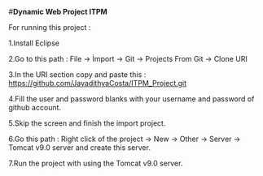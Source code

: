 #**Dynamic Web Project ITPM**

For running this project :

1.Install Eclipse

2.Go to this path : File -> İmport -> Git -> Projects From Git -> Clone URI

3.In the URI section copy and paste this : https://github.com/JayadithyaCosta/ITPM_Project.git

4.Fill the user and password blanks with your username and password of github account.

5.Skip the screen and finish the import project.

6.Go this path : Right click of the project -> New -> Other -> Server -> Tomcat v9.0 server and create this server.

7.Run the project with using the Tomcat v9.0 server.
